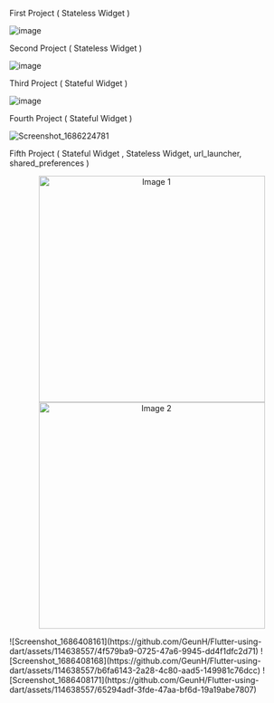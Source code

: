 First Project ( Stateless Widget )

![image](https://github.com/GeunH/Flutter-using-dart/assets/114638557/3f702144-f145-40a2-a361-62ac87819a4f)

Second Project ( Stateless Widget )

![image](https://github.com/GeunH/Flutter-using-dart/assets/114638557/07ac6749-3904-49fa-b082-3696d9999538)

Third Project ( Stateful Widget )

![image](https://github.com/GeunH/Flutter-using-dart/assets/114638557/76b6d013-5209-43e5-89ee-4bf514826a18)

Fourth Project ( Stateful Widget )

![Screenshot_1686224781](https://github.com/GeunH/Flutter-using-dart/assets/114638557/b4d86adc-97bc-4700-9c7d-c55222ed3b54)


Fifth Project ( Stateful Widget , Stateless Widget, url_launcher, shared_preferences )
<p align="center">
  <img src=![Screenshot_1686408161] width="400" alt="Image 1" />
  <img src=![Screenshot_1686408161] width="400" alt="Image 2" />
</p>
![Screenshot_1686408161](https://github.com/GeunH/Flutter-using-dart/assets/114638557/4f579ba9-0725-47a6-9945-dd4f1dfc2d71)
![Screenshot_1686408168](https://github.com/GeunH/Flutter-using-dart/assets/114638557/b6fa6143-2a28-4c80-aad5-149981c76dcc)
![Screenshot_1686408171](https://github.com/GeunH/Flutter-using-dart/assets/114638557/65294adf-3fde-47aa-bf6d-19a19abe7807)
